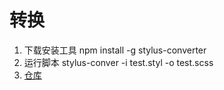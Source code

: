 # 转换

1. 下载安装工具 npm install -g stylus-converter
2. 运行脚本 stylus-conver -i test.styl -o test.scss
3. [仓库](https://github.com/TaoXuSheng/stylus-converter)
